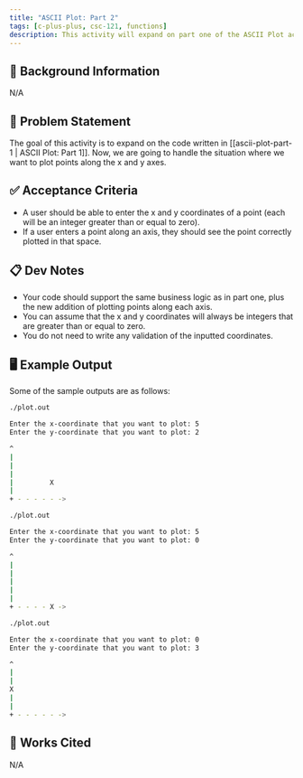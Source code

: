 ```yaml
---
title: "ASCII Plot: Part 2"
tags: [c-plus-plus, csc-121, functions]
description: This activity will expand on part one of the ASCII Plot activity and give you more practice encapsulating business logic in functions.
---
```


## 🔖 Background Information

N/A

## 🎯 Problem Statement

The goal of this activity is to expand on the code written in [[ascii-plot-part-1 | ASCII Plot: Part 1]]. Now, we are going to handle the situation where we want to plot points along the x and y axes.

## ✅ Acceptance Criteria

* A user should be able to enter the x and y coordinates of a point (each will be an integer greater than or equal to zero).
* If a user enters a point along an axis, they should see the point correctly plotted in that space.

## 📋 Dev Notes

* Your code should support the same business logic as in part one, plus the new addition of plotting points along each axis.
* You can assume that the x and y coordinates will always be integers that are greater than or equal to zero.
* You do not need to write any validation of the inputted coordinates.

## 🖥️ Example Output

Some of the sample outputs are as follows:

```bash
./plot.out

Enter the x-coordinate that you want to plot: 5
Enter the y-coordinate that you want to plot: 2

^
|
|
|
|         X
|
+ - - - - - ->
```

```bash
./plot.out

Enter the x-coordinate that you want to plot: 5
Enter the y-coordinate that you want to plot: 0

^
|
|
|
|
|
+ - - - - X ->
```

```bash
./plot.out

Enter the x-coordinate that you want to plot: 0
Enter the y-coordinate that you want to plot: 3

^
|
|
X
|
|
+ - - - - - ->
```

## 📘 Works Cited

N/A
